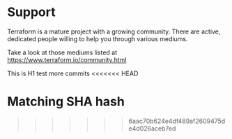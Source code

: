# Support

Terraform is a mature project with a growing community. There are active, dedicated people willing to help you through various mediums.

Take a look at those mediums listed at https://www.terraform.io/community.html

This is H1 test more commits
<<<<<<< HEAD

Matching SHA hash
=======
>>>>>>> 6aac70b624e4df489af2609475de4d026aceb7ed
